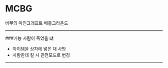 MCBG
=====

바쭈의 마인크래프트 배틀그라운드

-----------------
###기능
사람이 죽었을 떄
- 아이템을 상자에 넣은 채 사망
- 사람한테 킬 시 관전모드로 변경


------------------